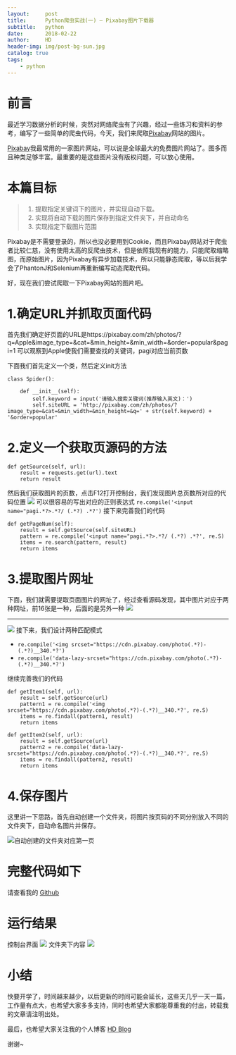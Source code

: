 ```yaml
---
layout:     post
title:      Python爬虫实战(一) — Pixabay图片下载器
subtitle:   python
date:       2018-02-22
author:     HD
header-img: img/post-bg-sun.jpg
catalog: true
tags:
    - python
---
```



# 前言
最近学习数据分析的时候，突然对网络爬虫有了兴趣，经过一些练习和资料的参考，编写了一些简单的爬虫代码，今天，我们来爬取[Pixabay][1]网站的图片。

[Pixabay][2]我最常用的一家图片网站，可以说是全球最大的免费图片网站了。图多而且种类足够丰富。最重要的是这些图片没有版权问题，可以放心使用。

# 本篇目标
> 1. 提取指定关键词下的图片，并实现自动下载。
> 2. 实现将自动下载的图片保存到指定文件夹下，并自动命名
> 3. 实现指定下载图片范围

Pixabay是不需要登录的，所以也没必要用到Cookie，而且Pixabay网站对于爬虫者比较仁慈，没有使用太高的反爬虫技术，但是依照我现有的能力，只能爬取缩略图，而原始图片，因为Pixabay有异步加载技术，所以只能静态爬取，等以后我学会了PhantonJ和Selenium再重新编写动态爬取代码。

好，现在我们尝试爬取一下Pixabay网站的图片吧。
# 1.确定URL并抓取页面代码
首先我们确定好页面的URL是https://pixabay.com/zh/photos/?q=Apple&image_type=&cat=&min_height=&min_width=&order=popular&pagi=1
可以观察到Apple使我们需要查找的关键词，pagi对应当前页数

下面我们首先定义一个类，然后定义init方法

    class Spider():
    
        def __init__(self):
            self.keyword = input('请输入搜索关键词(推荐输入英文)：') 
            self.siteURL = 'http://pixabay.com/zh/photos/?image_type=&cat=&min_width=&min_height=&q=' + str(self.keyword) + '&order=popular'

# 2.定义一个获取页源码的方法

    def getSource(self, url):
        result = requests.get(url).text
        return result
        
然后我们获取图片的页数，点击F12打开控制台，我们发现图片总页数所对应的代码位置
![][3]
可以很容易的写出对应的正则表达式
`re.compile('<input name="pagi.*?>.*?/ (.*?) .*?')`
接下来完善我们的代码

    def getPageNum(self):
        result = self.getSource(self.siteURL)
        pattern = re.compile('<input name="pagi.*?>.*?/ (.*?) .*?', re.S)
        items = re.search(pattern, result)
        return items

# 3.提取图片网址
下面，我们就需要提取页面图片的网址了，经过查看源码发现，其中图片对应于两种网址，前16张是一种，后面的是另外一种
![][4]


----------


![][5]
接下来，我们设计两种匹配模式

 - `re.compile('<img srcset="https://cdn.pixabay.com/photo(.*?)-(.*?)__340.*?')`
 - `re.compile('data-lazy-srcset="https://cdn.pixabay.com/photo(.*?)-(.*?)__340.*?')`
 
继续完善我们的代码

    def getItem1(self, url):
        result = self.getSource(url)
        pattern1 = re.compile('<img srcset="https://cdn.pixabay.com/photo(.*?)-(.*?)__340.*?', re.S)
        items = re.findall(pattern1, result)
        return items

    def getItem2(self, url):
        result = self.getSource(url)
        pattern2 = re.compile('data-lazy-srcset="https://cdn.pixabay.com/photo(.*?)-(.*?)__340.*?', re.S)
        items = re.findall(pattern2, result)
        return items
        
# 4.保存图片
这里讲一下思路，首先自动创建一个文件夹，将图片按页码的不同分别放入不同的文件夹下，自动命名图片并保存。

![自动创建的文件夹对应第一页][6]

# 完整代码如下
请查看我的
[Github][7]

# 运行结果
控制台界面
![][8]
文件夹下内容
![][9]

# 小结
快要开学了，时间越来越少，以后更新的时间可能会延长，这些天几乎一天一篇，工作量有点大，也希望大家多多支持，同时也希望大家都能尊重我的付出，转载我的文章请注明出处。

最后，也希望大家关注我的个人博客 [HD Blog][10]

谢谢~



    


  [1]: https://pixabay.com/
  [2]: https://pixabay.com/
  [3]: http://ww1.sinaimg.cn/large/6712cbb1ly1foog9z3cupj243c0z27wh.jpg
  [4]: http://ww1.sinaimg.cn/large/6712cbb1ly1foogeafa2sj23w41jqu0y.jpg
  [5]: http://ww1.sinaimg.cn/large/6712cbb1ly1foogeomemzj23v20hkx6i.jpg
  [6]: http://ww1.sinaimg.cn/large/6712cbb1ly1foogq2kcdoj21hx17edmi.jpg
  [7]: https://github.com/wanghaodi/PixabayPic
  [8]: http://ww1.sinaimg.cn/large/6712cbb1ly1foogyluoqbj22390wbtda.jpg
  [9]: http://ww1.sinaimg.cn/large/6712cbb1ly1foogz4q6vfj215h0tqn1q.jpg
  [10]: http://whd.fun

